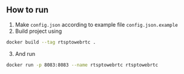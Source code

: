 ## How to run
1. Make `config.json` according to example file `config.json.example`
2. Build project using
```bash
docker build --tag rtsptowebrtc .
```
3. And run
```bash
docker run -p 8083:8083 --name rtsptowebrtc rtsptowebrtc
```